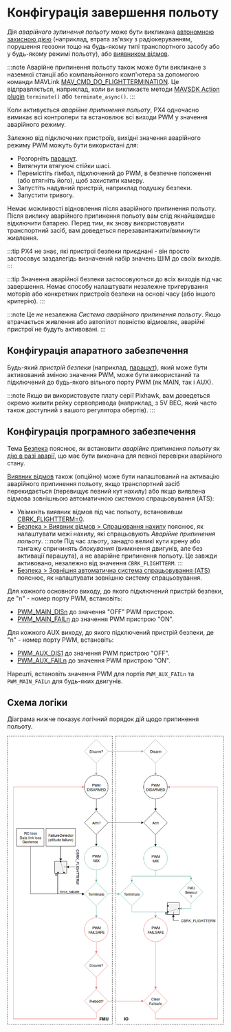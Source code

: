 # Конфігурація завершення польоту

Дія _аварійного зупинення польоту_ може бути викликана [автономною захисною дією](../config/safety.md#failsafe-actions) (наприклад, втрата зв'язку з радіокеруванням, порушення геозони тощо на будь-якому типі транспортного засобу або у будь-якому режимі польоту), або [виявником відмов](../config/safety.md#failure-detector).

:::note
Аварійне припинення польоту також може бути викликане з наземної станції або компаньйонного комп'ютера за допомогою команди MAVLink [MAV_CMD_DO_FLIGHTTERMINATION](https://mavlink.io/en/messages/common.html#MAV_CMD_DO_FLIGHTTERMINATION). Це відправляється, наприклад, коли ви викликаєте методи [MAVSDK Action plugin](https://mavsdk.mavlink.io/main/en/cpp/api_reference/classmavsdk_1_1_action.html#classmavsdk_1_1_action_1a47536c4a4bc8367ccd30a92eb09781c5) `terminate()` або `terminate_async()`.
:::

Коли активується _аварійне припинення польоту_, PX4 одночасно вимикає всі контролери та встановлює всі виходи PWM у значення аварійного режиму.

Залежно від підключених пристроїв, вихідні значення аварійного режиму PWM можуть бути використані для:

- Розгорніть [парашут](../peripherals/parachute.md).
- Витягнути втягуючі стійки шасі.
- Перемістіть гімбал, підключений до PWM, в безпечне положення (або втягніть його), щоб захистити камеру.
- Запустіть надувний пристрій, наприклад подушку безпеки.
- Запустити тривогу.

Немає можливості відновлення після аварійного припинення польоту. Після виклику аварійного припинення польоту вам слід якнайшвидше відключити батарею. Перед тим, як знову використовувати транспортний засіб, вам доведеться перезавантажити/вимкнути живлення.

:::tip
PX4 не знає, які пристрої безпеки приєднані - він просто застосовує заздалегідь визначений набір значень ШІМ до своїх виходів.
:::

:::tip
Значення аварійної безпеки застосовуються до всіх виходів під час завершення.
Немає способу налаштувати незалежне тригерування моторів або конкретних пристроїв безпеки на основі часу (або іншого критерію).
:::

:::note
Це _не_ незалежна _Система аварійного припинення польоту_. Якщо втрачається живлення або автопілот повністю відмовляє, аварійні пристрої не будуть активовані.
:::

## Конфігурація апаратного забезпечення

Будь-який _пристрій безпеки_ (наприклад, [парашут](../peripherals/parachute.md)), який може бути активований зміною значення PWM, може бути використаний та підключений до будь-якого вільного порту PWM (як MAIN, так і AUX).

:::note
Якщо ви використовуєте плату серії Pixhawk, вам доведеться окремо живити рейку сервопривода (наприклад, з 5V BEC, який часто також доступний з вашого регулятора обертів).
:::

## Конфігурація програмного забезпечення

Тема [Безпека](../config/safety.md) пояснює, як встановити _аварійне припинення польоту_ як [дію в разі аварії](../config/safety.md#failsafe-actions), що має бути виконана для певної перевірки аварійного стану.

[Виявник відмов](../config/safety.md#failure-detector) також (опційно) може бути налаштований на активацію аварійного припинення польоту, якщо транспортний засіб перекидається (перевищує певний кут нахилу) або якщо виявлена відмова зовнішньою автоматичною системою спрацьовування (ATS):

- Увімкніть виявник відмов під час польоту, встановивши [CBRK_FLIGHTTERM=0](../advanced_config/parameter_reference.md#CBRK_FLIGHTTERM).
- [Безпека > Виявник відмов > Спрацювання нахилу](../config/safety.md#attitude-trigger) пояснює, як налаштувати межі нахилу, які спрацьовують _Аварійне припинення польоту_. :::note Під час _зльоту_, занадто великі кути крену або тангажу спричинять _блокування_ (вимкнення двигунів, але без активації парашута), а не аварійне припинення польоту. Це завжди активовано, незалежно від значення `CBRK_FLIGHTTERM`.
:::
- [Безпека > Зовнішня автоматична система спрацьовування (ATS)](../config/safety.md#external-automatic-trigger-system-ats) пояснює, як налаштувати зовнішню систему спрацьовування.

Для кожного основного виходу, до якого підключений пристрій безпеки, де "n" - номер порту PWM, встановіть:

- [PWM_MAIN_DISn](../advanced_config/parameter_reference.md#PWM_MAIN_DIS1) до значення "OFF" PWM пристрою.
- [PWM_MAIN_FAILn](../advanced_config/parameter_reference.md#PWM_MAIN_FAIL1) до значення PWM пристрою "ON".

Для кожного AUX виходу, до якого підключений пристрій безпеки, де "n" - номер порту PWM, встановіть:

- [PWM_AUX_DIS1](../advanced_config/parameter_reference.md#PWM_AUX_DIS1) до значення PWM пристрою "OFF".
- [PWM_AUX_FAILn](../advanced_config/parameter_reference.md#PWM_AUX_FAIL1) до значення PWM пристрою "ON".

Нарешті, встановіть значення PWM для портів `PWM_AUX_FAILn` та `PWM_MAIN_FAILn` для будь-яких двигунів.

## Схема логіки

Діаграма нижче показує логічний порядок дій щодо припинення польоту.

![Logic diagram](../../assets/config/flight_termination_logic_diagram.png)
